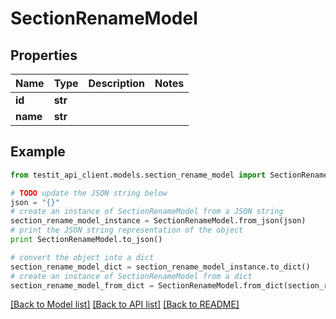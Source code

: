 # SectionRenameModel


## Properties
Name | Type | Description | Notes
------------ | ------------- | ------------- | -------------
**id** | **str** |  | 
**name** | **str** |  | 

## Example

```python
from testit_api_client.models.section_rename_model import SectionRenameModel

# TODO update the JSON string below
json = "{}"
# create an instance of SectionRenameModel from a JSON string
section_rename_model_instance = SectionRenameModel.from_json(json)
# print the JSON string representation of the object
print SectionRenameModel.to_json()

# convert the object into a dict
section_rename_model_dict = section_rename_model_instance.to_dict()
# create an instance of SectionRenameModel from a dict
section_rename_model_from_dict = SectionRenameModel.from_dict(section_rename_model_dict)
```
[[Back to Model list]](../README.md#documentation-for-models) [[Back to API list]](../README.md#documentation-for-api-endpoints) [[Back to README]](../README.md)


